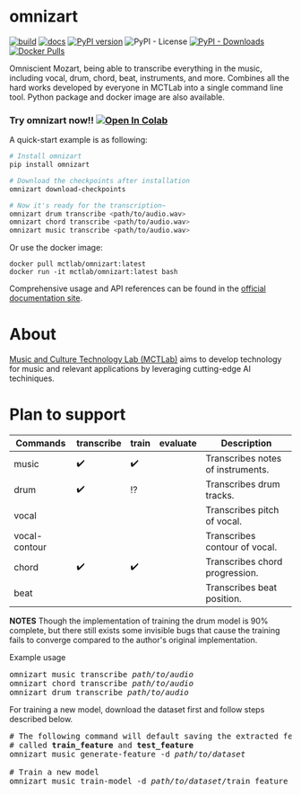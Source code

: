 # omnizart

[![build](https://github.com/Music-and-Culture-Technology-Lab/omnizart/workflows/general-check/badge.svg)](https://github.com/Music-and-Culture-Technology-Lab/omnizart/actions?query=workflow%3Ageneral-check)
[![docs](https://github.com/Music-and-Culture-Technology-Lab/omnizart/workflows/docs/badge.svg?branch=build_doc)](https://music-and-culture-technology-lab.github.io/omnizart-doc/)
[![PyPI version](https://badge.fury.io/py/omnizart.svg)](https://badge.fury.io/py/omnizart)
![PyPI - License](https://img.shields.io/pypi/l/omnizart)
[![PyPI - Downloads](https://img.shields.io/pypi/dm/omnizart)](https://pypistats.org/packages/omnizart)
[![Docker Pulls](https://img.shields.io/docker/pulls/mctlab/omnizart)](https://hub.docker.com/r/mctlab/omnizart)

Omniscient Mozart, being able to transcribe everything in the music, including vocal, drum, chord, beat, instruments, and more.
Combines all the hard works developed by everyone in MCTLab into a single command line tool. Python package and docker
image are also available.

### Try omnizart now!! [![Open In Colab](https://colab.research.google.com/assets/colab-badge.svg)](https://bit.ly/omnizart-colab)

A quick-start example is as following:
``` bash
# Install omnizart
pip install omnizart

# Download the checkpoints after installation
omnizart download-checkpoints

# Now it's ready for the transcription~
omnizart drum transcribe <path/to/audio.wav>
omnizart chord transcribe <path/to/audio.wav>
omnizart music transcribe <path/to/audio.wav>
```

Or use the docker image:
```
docker pull mctlab/omnizart:latest
docker run -it mctlab/omnizart:latest bash
```

Comprehensive usage and API references can be found in the [official documentation site](https://music-and-culture-technology-lab.github.io/omnizart-doc/).

# About
[Music and Culture Technology Lab (MCTLab)](https://sites.google.com/view/mctl/home) aims to develop technology for music and relevant applications by leveraging cutting-edge AI techiniques.

# Plan to support
| Commands         | transcribe         | train              | evaluate | Description                       |
|------------------|--------------------|--------------------|----------|-----------------------------------|
| music            | :heavy_check_mark: | :heavy_check_mark: |          | Transcribes notes of instruments. |
| drum             | :heavy_check_mark: | :interrobang:      |          | Transcribes drum tracks.          |
| vocal            |                    |                    |          | Transcribes pitch of vocal.       |
| vocal-contour    |                    |                    |          | Transcribes contour of vocal.     |
| chord            | :heavy_check_mark: | :heavy_check_mark: |          | Transcribes chord progression.    |
| beat             |                    |                    |          | Transcribes beat position.        |

**NOTES** Though the implementation of training the drum model is 90% complete, but there still exists some
invisible bugs that cause the training fails to converge compared to the author's original implementation.

Example usage
<pre>
omnizart music transcribe <i>path/to/audio</i>
omnizart chord transcribe <i>path/to/audio</i>
omnizart drum transcribe <i>path/to/audio</i>
</pre>

For training a new model, download the dataset first and follow steps described below.
<pre>
# The following command will default saving the extracted feature under the same folder,
# called <b>train_feature</b> and <b>test_feature</b>
omnizart music generate-feature -d <i>path/to/dataset</i>

# Train a new model
omnizart music train-model -d <i>path/to/dataset</i>/train_feature --model-name My-Model
</pre>
